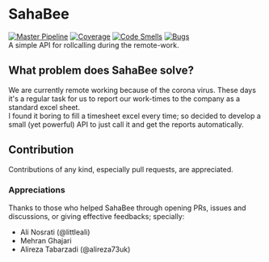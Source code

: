 # SahaBee
[![Master Pipeline](https://github.com/emranbm/sahabee/workflows/Main%20Workflow/badge.svg?branch=master)](https://github.com/emranbm/SahaBee/actions/workflows/main.yml)
[![Coverage](https://sonarcloud.io/api/project_badges/measure?project=emranbm_SahaBee&metric=coverage)](https://sonarcloud.io/dashboard?id=emranbm_SahaBee)
[![Code Smells](https://sonarcloud.io/api/project_badges/measure?project=emranbm_SahaBee&metric=code_smells)](https://sonarcloud.io/dashboard?id=emranbm_SahaBee)
[![Bugs](https://sonarcloud.io/api/project_badges/measure?project=emranbm_SahaBee&metric=bugs)](https://sonarcloud.io/dashboard?id=emranbm_SahaBee)  
A simple API for rollcalling during the remote-work.
## What problem does SahaBee solve?
We are currently remote working because of the corona virus. These days it's a regular task for us to report our work-times to the company as a standard excel sheet.  
I found it boring to fill a timesheet excel every time; so decided to develop a small (yet powerful) API to just call it and get the reports automatically.
## Contribution
Contributions of any kind, especially pull requests, are appreciated.

### Appreciations
Thanks to those who helped SahaBee through opening PRs, issues and discussions, or giving effective feedbacks; specially:
- Ali Nosrati (@littleali)
- Mehran Ghajari
- Alireza Tabarzadi (@alireza73uk)
